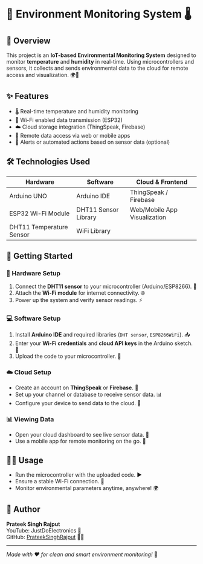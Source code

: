 # 🌿 Environment Monitoring System 🌡️

## 🚀 Overview
This project is an **IoT-based Environmental Monitoring System** designed to monitor **temperature** and **humidity** in real-time. Using microcontrollers and sensors, it collects and sends environmental data to the cloud for remote access and visualization. 🌍📡

## ✨ Features
- 🌡️ Real-time temperature and humidity monitoring
- 📶 Wi-Fi enabled data transmission (ESP32)
- ☁️ Cloud storage integration (ThingSpeak, Firebase)
- 📱 Remote data access via web or mobile apps
- 🚨 Alerts or automated actions based on sensor data (optional)

## 🛠️ Technologies Used
| Hardware               | Software                     | Cloud & Frontend               |
|------------------------|------------------------------|-------------------------------|
| Arduino UNO            | Arduino IDE                  | ThingSpeak / Firebase         |
| ESP32 Wi-Fi Module   | DHT11 Sensor Library         | Web/Mobile App Visualization  |
| DHT11 Temperature Sensor| WiFi Library          |                               |

## 🏁 Getting Started

### 🔌 Hardware Setup
1. Connect the **DHT11 sensor** to your microcontroller (Arduino/ESP8266). 🔧
2. Attach the **Wi-Fi module** for internet connectivity. 🌐
3. Power up the system and verify sensor readings. ⚡

### 💻 Software Setup
1. Install **Arduino IDE** and required libraries (`DHT sensor`, `ESP8266WiFi`). 📥
2. Enter your **Wi-Fi credentials** and **cloud API keys** in the Arduino sketch. 🔑
3. Upload the code to your microcontroller. 🚀

### ☁️ Cloud Setup
- Create an account on **ThingSpeak** or **Firebase**. 📝
- Set up your channel or database to receive sensor data. 📊
- Configure your device to send data to the cloud. 🔄

### 📊 Viewing Data
- Open your cloud dashboard to see live sensor data. 👀
- Use a mobile app for remote monitoring on the go. 📲

## 🧑‍💻 Usage
- Run the microcontroller with the uploaded code. ▶️
- Ensure a stable Wi-Fi connection. 📶
- Monitor environmental parameters anytime, anywhere! 🌍


## 👤 Author
**Prateek Singh Rajput**  
YouTube: JustDoElectronics 🎥  
GitHub: [PrateekSinghRajput](https://github.com/PrateekSinghRajput) 👨‍💻

---

*Made with ❤️ for clean and smart environment monitoring!* 🌱
